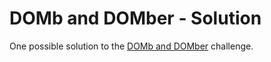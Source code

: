 # DOMb and DOMber - Solution

One possible solution to the [DOMb and DOMber](https://github.com/ci-wdi-900/domb-and-domber) challenge.